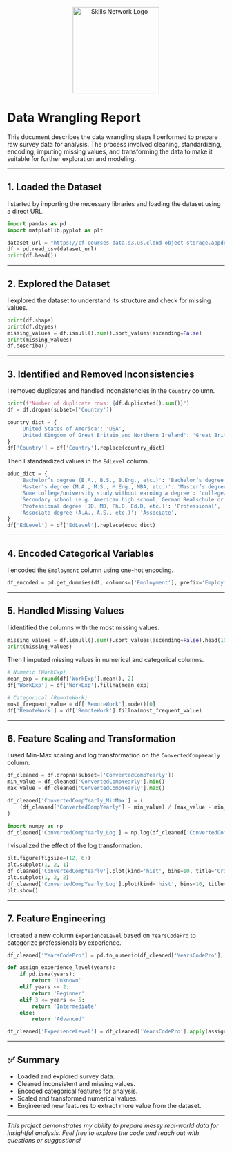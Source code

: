 
<p align="center">
  <a href="https://skills.network" target="_blank">
    <img src="https://cf-courses-data.s3.us.cloud-object-storage.appdomain.cloud/assets/logos/SN_web_lightmode.png" width="200" alt="Skills Network Logo" />
  </a>
</p>

# **Data Wrangling Report**

This document describes the data wrangling steps I performed to prepare raw survey data for analysis. The process involved cleaning, standardizing, encoding, imputing missing values, and transforming the data to make it suitable for further exploration and modeling.

---

## 1. Loaded the Dataset

I started by importing the necessary libraries and loading the dataset using a direct URL.

```python
import pandas as pd
import matplotlib.pyplot as plt

dataset_url = "https://cf-courses-data.s3.us.cloud-object-storage.appdomain.cloud/n01PQ9pSmiRX6520flujwQ/survey-data.csv"
df = pd.read_csv(dataset_url)
print(df.head())
```

---

## 2. Explored the Dataset

I explored the dataset to understand its structure and check for missing values.

```python
print(df.shape)
print(df.dtypes)
missing_values = df.isnull().sum().sort_values(ascending=False)
print(missing_values)
df.describe()
```

---

## 3. Identified and Removed Inconsistencies

I removed duplicates and handled inconsistencies in the `Country` column.

```python
print(f"Number of duplicate rows: {df.duplicated().sum()}")
df = df.dropna(subset=['Country'])

country_dict = {
    'United States of America': 'USA',
    'United Kingdom of Great Britain and Northern Ireland': 'Great Britain'
}
df['Country'] = df['Country'].replace(country_dict)
```

Then I standardized values in the `EdLevel` column.

```python
educ_dict = {
    'Bachelor’s degree (B.A., B.S., B.Eng., etc.)': 'Bachelor’s degree',
    'Master’s degree (M.A., M.S., M.Eng., MBA, etc.)': 'Master’s degree',
    'Some college/university study without earning a degree': 'college/university (no degree)',
    'Secondary school (e.g. American high school, German Realschule or Gymnasium, etc.)': 'Secondary school',
    'Professional degree (JD, MD, Ph.D, Ed.D, etc.)': 'Professional',
    'Associate degree (A.A., A.S., etc.)': 'Associate',
}
df['EdLevel'] = df['EdLevel'].replace(educ_dict)
```

---

## 4. Encoded Categorical Variables

I encoded the `Employment` column using one-hot encoding.

```python
df_encoded = pd.get_dummies(df, columns=['Employment'], prefix='Employment')
```

---

## 5. Handled Missing Values

I identified the columns with the most missing values.

```python
missing_values = df.isnull().sum().sort_values(ascending=False).head(10)
print(missing_values)
```

Then I imputed missing values in numerical and categorical columns.

```python
# Numeric (WorkExp)
mean_exp = round(df['WorkExp'].mean(), 2)
df['WorkExp'] = df['WorkExp'].fillna(mean_exp)

# Categorical (RemoteWork)
most_frequent_value = df['RemoteWork'].mode()[0]
df['RemoteWork'] = df['RemoteWork'].fillna(most_frequent_value)
```

---

## 6. Feature Scaling and Transformation

I used Min-Max scaling and log transformation on the `ConvertedCompYearly` column.

```python
df_cleaned = df.dropna(subset=['ConvertedCompYearly'])
min_value = df_cleaned['ConvertedCompYearly'].min()
max_value = df_cleaned['ConvertedCompYearly'].max()

df_cleaned['ConvertedCompYearly_MinMax'] = (
    (df_cleaned['ConvertedCompYearly'] - min_value) / (max_value - min_value)
)

import numpy as np
df_cleaned['ConvertedCompYearly_Log'] = np.log(df_cleaned['ConvertedCompYearly'])
```

I visualized the effect of the log transformation.

```python
plt.figure(figsize=(12, 6))
plt.subplot(1, 2, 1)
df_cleaned['ConvertedCompYearly'].plot(kind='hist', bins=10, title='Original Data')
plt.subplot(1, 2, 2)
df_cleaned['ConvertedCompYearly_Log'].plot(kind='hist', bins=10, title='Log-Transformed Data')
plt.show()
```

---

## 7. Feature Engineering

I created a new column `ExperienceLevel` based on `YearsCodePro` to categorize professionals by experience.

```python
df_cleaned['YearsCodePro'] = pd.to_numeric(df_cleaned['YearsCodePro'], errors='coerce')

def assign_experience_level(years):
    if pd.isna(years):  
        return 'Unknown'
    elif years <= 2:
        return 'Beginner'
    elif 3 <= years <= 5:
        return 'Intermediate'
    else:
        return 'Advanced'

df_cleaned['ExperienceLevel'] = df_cleaned['YearsCodePro'].apply(assign_experience_level)
```

---

## ✅ Summary

- Loaded and explored survey data.
- Cleaned inconsistent and missing values.
- Encoded categorical features for analysis.
- Scaled and transformed numerical values.
- Engineered new features to extract more value from the dataset.

---

_This project demonstrates my ability to prepare messy real-world data for insightful analysis. Feel free to explore the code and reach out with questions or suggestions!_
